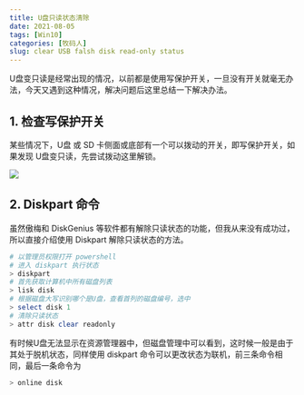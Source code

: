 ```yaml
---
title: U盘只读状态清除
date: 2021-08-05
tags: [Win10]
categories: [牧码人]
slug: clear USB falsh disk read-only status
---
```


U盘变只读是经常出现的情况，以前都是使用写保护开关，一旦没有开关就毫无办法，今天又遇到这种情况，解决问题后这里总结一下解决办法。

<!--more-->

## 1. 检查写保护开关

某些情况下，U盘 或 SD 卡侧面或底部有一个可以拨动的开关，即写保护开关，如果发现 U盘变只读，先尝试拨动这里解锁。

![](https://picped-1301226557.cos.ap-beijing.myqcloud.com/BC_20210805_U盘解除只读.jpg)

## 2. Diskpart 命令

虽然傲梅和 DiskGenius 等软件都有解除只读状态的功能，但我从来没有成功过，所以直接介绍使用 Diskpart 解除只读状态的方法。

```powershell
# 以管理员权限打开 powershell
# 进入 diskpart 执行状态
> diskpart
# 首先获取计算机中所有磁盘列表
> lisk disk 
# 根据磁盘大写识别哪个是U盘，查看首列的磁盘编号，选中
> select disk 1
# 清除只读状态
> attr disk clear readonly
```

有时候U盘无法显示在资源管理器中，但磁盘管理中可以看到，这时候一般是由于其处于脱机状态，同样使用 diskpart 命令可以更改状态为联机，前三条命令相同，最后一条命令为

```powershell
> online disk
```


